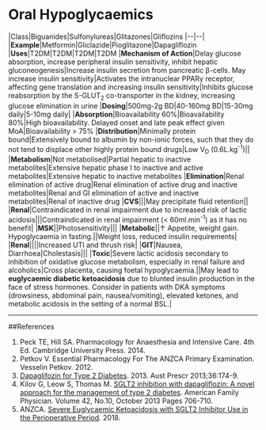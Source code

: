 # Oral Hypoglycaemics

|Class|Biguanides|Sulfonylureas|Glitazones|Gliflozins
|--|--|
|**Example**|Metformin|Gliclazide|Pioglitazone|Dapagliflozin
|**Uses**|T2DM|T2DM|T2DM|T2DM
|**Mechanism of Action**|Delay glucose absorption, increase peripheral insulin sensitivity, inhibit hepatic gluconeogenesis|Increase insulin secretion from pancreatic β-cells. May increase insulin sensitivity|Activates the intranuclear PPARγ receptor, affecting gene translation and increasing insulin sensitivity|Inhibits glucose reabsorption by the S-GLUT<sub>2</sub> co-transporter in the kidney, increasing glucose elimination in urine
|**Dosing**|500mg-2g BD|40-160mg BD|15-30mg daily|5-10mg daily|
|**Absorption**|Bioavailability 60%|Bioavailability 80%|High bioavailability. Delayed onset and late peak effect given MoA|Bioavailability > 75%
|**Distribution**|Minimally protein bound|Extensively bound to albumin by non-ionic forces, such that they do not tend to displace other highly protein bound drugs|Low V<sub>D</sub> (0.6L.kg<sup>-1</sup>)||
|**Metabolism**|Not metabolised|Partial hepatic to inactive metabolites|Extensive hepatic phase I to inactive and active metabolites|Extensive hepatic to inactive metabolites
|**Elimination**|Renal elimination of active drug|Renal elimination of active drug and inactive metabolites|Renal and GI elimination of active and inactive metabolites|Renal of inactive drug
|**CVS**|||May precipitate fluid retention||
|**Renal**|Contraindicated in renal impairment due to increased risk of lactic acidosis|||Contraindicated in renal impairment (< 60ml.min<sup>-1</sup>) as it has no benefit|
|**MSK**||Photosensitivity|||
|**Metabolic**||↑ Appetite, weight gain. Hypoglycaemia in fasting.||Weight loss, reduced insulin requirements|
|**Renal**||||Increased UTI and thrush risk|
|**GIT**|Nausea, Diarrhoea|Cholestasis|||
|**Toxic**|Severe lactic acidosis secondary to inhibition of oxidative glucose metabolism, especially in renal failure and alcoholics|Cross placenta, causing foetal hypoglycaemia.||May lead to **euglycaemic diabetic ketoacidosis** due to blunted insulin production in the face of stress hormones. Consider in patients with DKA symptoms (drowsiness, abdominal pain, nausea/vomiting), elevated ketones, and metabolic acidosis in the setting of a normal BSL.|

---
##References
1. Peck TE, Hill SA. Pharmacology for Anaesthesia and Intensive Care. 4th Ed. Cambridge University Press. 2014.  
2. Petkov V. Essential Pharmacology For The ANZCA Primary Examination. Vesselin Petkov. 2012.
3. [Dapaglifozin for Type 2 Diabetes](https://www.nps.org.au/australian-prescriber/articles/dapagliflozin). 2013. Aust Prescr 2013;36:174-9.
4. Kilov G, Leow S, Thomas M. [SGLT2 inhibition with dapagliflozin: A novel approach for the management of type 2 diabetes](http://www.racgp.org.au/afp/2013/october/sglt2-inhibition-with-dapagliflozin/). American Family Physician. Volume 42, No.10, October 2013 Pages 706-710.
5. ANZCA. [Severe Euglycaemic Ketoacidosis with SGLT2 Inhibitor Use in the Perioperative Period](http://www.anzca.edu.au/documents/alert-dka-and-oral-hypoglycaemics-20180215.pdf). 2018.